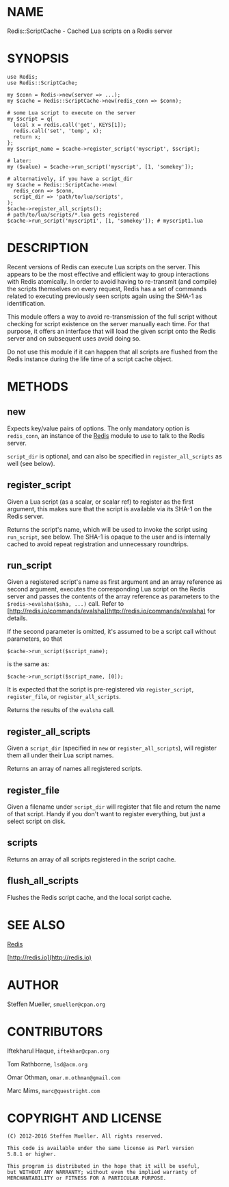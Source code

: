 # NAME

Redis::ScriptCache - Cached Lua scripts on a Redis server

# SYNOPSIS

    use Redis;
    use Redis::ScriptCache;

    my $conn = Redis->new(server => ...);
    my $cache = Redis::ScriptCache->new(redis_conn => $conn);

    # some Lua script to execute on the server
    my $script = q{
      local x = redis.call('get', KEYS[1]);
      redis.call('set', 'temp', x);
      return x;
    };
    my $script_name = $cache->register_script('myscript', $script);

    # later:
    my ($value) = $cache->run_script('myscript', [1, 'somekey']);

    # alternatively, if you have a script_dir
    my $cache = Redis::ScriptCache->new(
      redis_conn => $conn,
      script_dir => 'path/to/lua/scripts',
    );
    $cache->register_all_scripts();
    # path/to/lua/scripts/*.lua gets registered
    $cache->run_script('myscript1', [1, 'somekey']); # myscript1.lua

# DESCRIPTION

Recent versions of Redis can execute Lua scripts on the server.  This appears
to be the most effective and efficient way to group interactions with Redis
atomically. In order to avoid having to re-transmit (and compile) the scripts
themselves on every request, Redis has a set of commands related to executing
previously seen scripts again using the SHA-1 as identification.

This module offers a way to avoid re-transmission of the full script without
checking for script existence on the server manually each time.  For that
purpose, it offers an interface that will load the given script onto the Redis
server and on subsequent uses avoid doing so.

Do not use this module if it can happen that all scripts are flushed from the
Redis instance during the life time of a script cache object.

# METHODS

## new

Expects key/value pairs of options.  The only mandatory option is
`redis_conn`, an instance of the [Redis](https://metacpan.org/pod/Redis) module to use to talk to the Redis
server.

`script_dir` is optional, and can also be specified in `register_all_scripts` as
well (see below).

## register\_script

Given a Lua script (as a scalar, or scalar ref) to register as the first
argument, this makes sure that the script is available via its SHA-1 on the
Redis server.

Returns the script's name, which will be used to invoke the script using
`run_script`, see below.  The SHA-1 is opaque to the user and is internally
cached to avoid repeat registration and unnecessary roundtrips.

## run\_script

Given a registered script's name as first argument and an array reference as
second argument, executes the corresponding Lua script on the Redis server and
passes the contents of the array reference as parameters to the
`$redis->evalsha($sha, ...)` call. Refer to
[http://redis.io/commands/evalsha](http://redis.io/commands/evalsha) for details.

If the second parameter is omitted, it's assumed to be a script
call without parameters, so that

    $cache->run_script($script_name);

is the same as:

    $cache->run_script($script_name, [0]);

It is expected that the script is pre-registered via `register_script`,
`register_file`, or `register_all_scripts`.

Returns the results of the `evalsha` call.

## register\_all\_scripts

Given a `script_dir` (specified in `new` or `register_all_scripts`), will
register them all under their Lua script names.

Returns an array of names all registered scripts.

## register\_file

Given a filename under `script_dir` will register that file and return the
name of that script. Handy if you don't want to register everything, but just a
select script on disk.

## scripts

Returns an array of all scripts registered in the script cache.

## flush\_all\_scripts

Flushes the Redis script cache, and the local script cache.

# SEE ALSO

[Redis](https://metacpan.org/pod/Redis)

[http://redis.io](http://redis.io)

# AUTHOR

Steffen Mueller, `smueller@cpan.org`

# CONTRIBUTORS

Iftekharul Haque, `iftekhar@cpan.org`

Tom Rathborne, `lsd@acm.org`

Omar Othman, `omar.m.othman@gmail.com`

Marc Mims, `marc@questright.com`

# COPYRIGHT AND LICENSE

    (C) 2012-2016 Steffen Mueller. All rights reserved.

    This code is available under the same license as Perl version
    5.8.1 or higher.

    This program is distributed in the hope that it will be useful,
    but WITHOUT ANY WARRANTY; without even the implied warranty of
    MERCHANTABILITY or FITNESS FOR A PARTICULAR PURPOSE.
